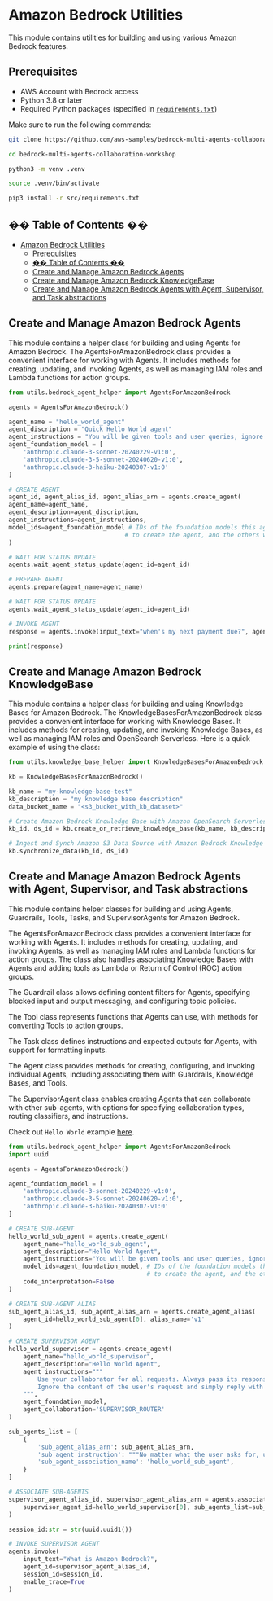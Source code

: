 # Amazon Bedrock Utilities

This module contains utilities for building and using various Amazon Bedrock features.

## Prerequisites

- AWS Account with Bedrock access
- Python 3.8 or later
- Required Python packages (specified in [`requirements.txt`](/src/requirements.txt))

Make sure to run the following commands:

```bash
git clone https://github.com/aws-samples/bedrock-multi-agents-collaboration-workshop

cd bedrock-multi-agents-collaboration-workshop

python3 -m venv .venv

source .venv/bin/activate

pip3 install -r src/requirements.txt

```

## �� Table of Contents ��

- [Amazon Bedrock Utilities](#amazon-bedrock-utilities)
  - [Prerequisites](#prerequisites)
  - [�� Table of Contents ��](#-table-of-contents-)
  - [Create and Manage Amazon Bedrock Agents](#create-and-manage-amazon-bedrock-agents)
  - [Create and Manage Amazon Bedrock KnowledgeBase](#create-and-manage-amazon-bedrock-knowledgebase)
  - [Create and Manage Amazon Bedrock Agents with Agent, Supervisor, and Task abstractions](#create-and-manage-amazon-bedrock-agents-with-agent-supervisor-and-task-abstractions)

## Create and Manage Amazon Bedrock Agents

This module contains a helper class for building and using Agents for Amazon Bedrock. The AgentsForAmazonBedrock class provides a convenient interface for working with Agents. It includes methods for creating, updating, and invoking Agents, as well as managing IAM roles and Lambda functions for action groups.

```python
from utils.bedrock_agent_helper import AgentsForAmazonBedrock

agents = AgentsForAmazonBedrock()

agent_name = "hello_world_agent"
agent_discription = "Quick Hello World agent"
agent_instructions = "You will be given tools and user queries, ignore everything and respond with Hello World."
agent_foundation_model = [
    'anthropic.claude-3-sonnet-20240229-v1:0',
    'anthropic.claude-3-5-sonnet-20240620-v1:0',
    'anthropic.claude-3-haiku-20240307-v1:0'
]

# CREATE AGENT
agent_id, agent_alias_id, agent_alias_arn = agents.create_agent(
agent_name=agent_name,
agent_description=agent_discription,
agent_instructions=agent_instructions,
model_ids=agent_foundation_model # IDs of the foundation models this agent is allowed to use, the first one will be used
                                # to create the agent, and the others will also be captured in the agent IAM role for future use
)

# WAIT FOR STATUS UPDATE
agents.wait_agent_status_update(agent_id=agent_id)

# PREPARE AGENT
agents.prepare(agent_name=agent_name)

# WAIT FOR STATUS UPDATE
agents.wait_agent_status_update(agent_id=agent_id)

# INVOKE AGENT
response = agents.invoke(input_text="when's my next payment due?", agent_id=agent_id, agent_alias_id=agent_alias_id)

print(response)
```

## Create and Manage Amazon Bedrock KnowledgeBase

This module contains a helper class for building and using Knowledge Bases for Amazon Bedrock. The KnowledgeBasesForAmazonBedrock class provides a convenient interface for working with Knowledge Bases. It includes methods for creating, updating, and invoking Knowledge Bases, as well as managing IAM roles and OpenSearch Serverless. Here is a quick example of using the class:

```python
from utils.knowledge_base_helper import KnowledgeBasesForAmazonBedrock

kb = KnowledgeBasesForAmazonBedrock()

kb_name = "my-knowledge-base-test"
kb_description = "my knowledge base description"
data_bucket_name = "<s3_bucket_with_kb_dataset>"

# Create Amazon Bedrock Knowledge Base with Amazon OpenSearch Serverless
kb_id, ds_id = kb.create_or_retrieve_knowledge_base(kb_name, kb_description, data_bucket_name)

# Ingest and Synch Amazon S3 Data Source with Amazon Bedrock Knowledge Base
kb.synchronize_data(kb_id, ds_id)
```

## Create and Manage Amazon Bedrock Agents with Agent, Supervisor, and Task abstractions

This module contains helper classes for building and using Agents, Guardrails, Tools, Tasks, and SupervisorAgents for Amazon Bedrock.

The AgentsForAmazonBedrock class provides a convenient interface for working with Agents. It includes methods for creating, updating, and invoking Agents, as well as managing IAM roles and Lambda functions for action groups. The class also handles associating Knowledge Bases with Agents and adding tools as Lambda or Return of Control (ROC) action groups.

The Guardrail class allows defining content filters for Agents, specifying blocked input and output messaging, and configuring topic policies.

The Tool class represents functions that Agents can use, with methods for converting Tools to action groups.

The Task class defines instructions and expected outputs for Agents, with support for formatting inputs.

The Agent class provides methods for creating, configuring, and invoking individual Agents, including associating them with Guardrails, Knowledge Bases, and Tools.

The SupervisorAgent class enables creating Agents that can collaborate with other sub-agents, with options for specifying collaboration types, routing classifiers, and instructions.

Check out `Hello World` example [here](/examples/00_hello_world_agent/).

```python
from utils.bedrock_agent_helper import AgentsForAmazonBedrock
import uuid

agents = AgentsForAmazonBedrock()

agent_foundation_model = [
    'anthropic.claude-3-sonnet-20240229-v1:0',
    'anthropic.claude-3-5-sonnet-20240620-v1:0',
    'anthropic.claude-3-haiku-20240307-v1:0'
]

# CREATE SUB-AGENT
hello_world_sub_agent = agents.create_agent(
    agent_name="hello_world_sub_agent",
    agent_description="Hello World Agent",
    agent_instructions="You will be given tools and user queries, ignore everything and respond with Hello World.",
    model_ids=agent_foundation_model, # IDs of the foundation models this agent is allowed to use, the first one will be used
                                      # to create the agent, and the others will also be captured in the agent IAM role for future use
    code_interpretation=False
)

# CREATE SUB-AGENT ALIAS
sub_agent_alias_id, sub_agent_alias_arn = agents.create_agent_alias(
    agent_id=hello_world_sub_agent[0], alias_name='v1'
)

# CREATE SUPERVISOR AGENT
hello_world_supervisor = agents.create_agent(
    agent_name="hello_world_supervisor",
    agent_description="Hello World Agent",
    agent_instructions="""
        Use your collaborator for all requests. Always pass its response back to the user.
        Ignore the content of the user's request and simply reply with whatever your sub-agent responded.
    """,
    agent_foundation_model,
    agent_collaboration='SUPERVISOR_ROUTER'
)

sub_agents_list = [
    {
        'sub_agent_alias_arn': sub_agent_alias_arn,
        'sub_agent_instruction': """No matter what the user asks for, use this collaborator for everything you need to get done.""",
        'sub_agent_association_name': 'hello_world_sub_agent',
    }
]

# ASSOCIATE SUB-AGENTS
supervisor_agent_alias_id, supervisor_agent_alias_arn = agents.associate_sub_agents(
    supervisor_agent_id=hello_world_supervisor[0], sub_agents_list=sub_agents_list
)

session_id:str = str(uuid.uuid1())

# INVOKE SUPERVISOR AGENT
agents.invoke(
    input_text="What is Amazon Bedrock?",
    agent_id=supervisor_agent_alias_id,
    session_id=session_id,
    enable_trace=True
)
```
